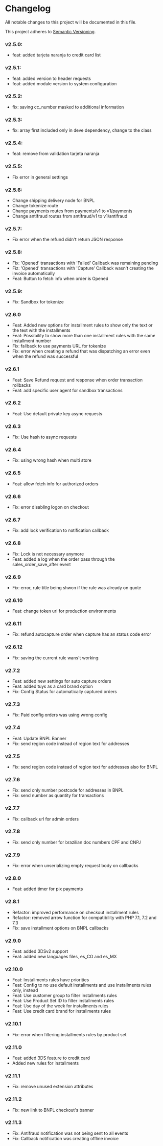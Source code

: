 # Changelog

All notable changes to this project will be documented in this file.

This project adheres to [Semantic Versioning](https://semver.org/spec/v2.0.0.html).



### v2.5.0:
- feat: added tarjeta naranja to credit card list

### v2.5.1:
- feat: added version to header requests
- feat: added module version to system configuration

### v2.5.2:
- fix: saving cc_number masked to additional information

### v2.5.3:
- fix: array first included only in deve dependency, change to the class

### v2.5.4:
- feat: remove from validation tarjeta naranja

### v2.5.5:
- Fix error in general settings

### v2.5.6:
- Change shipping delivery node for BNPL
- Change tokenize route
- Change payments routes from payments/v1 to v1/payments
- Change antifraud routes from antifraud/v1 to v1/antifraud

### v2.5.7:
- Fix error when the refund didn't return JSON response

### v2.5.8:
- Fix: 'Opened' transactions with 'Failed' Callback was remaining pending
- Fiz: 'Opened' transactions with 'Capture' Callback wasn't creating the invoice automatically
- Feat: Button to fetch info when order is Opened

### v2.5.9:
- Fix: Sandbox for tokenize

### v2.6.0
- Feat: Added new options for installment rules to show only the text or the text with the installments
- Feat: Possibility to show more than one installment rules with the same installment number
- Fix: fallback to use payments URL for tokenize
- Fix: error when creating a refund that was dispatching an error even when the refund was successful

### v2.6.1
- Feat: Save Refund request and response when order transaction rollbacks
- Feat: add specific user agent for sandbox transactions

### v2.6.2
- Feat: Use default private key async requests

### v2.6.3
- Fix: Use hash to async requests

### v2.6.4
- Fix: using wrong hash when multi store

### v2.6.5
- Feat: allow fetch info for authorized orders

### v2.6.6
- Fix: error disabling logon on checkout

### v2.6.7
- Fix: add lock verification to notification callback

### v2.6.8
- Fix: Lock is not necessary anymore
- Feat: added a log when the order pass through the sales_order_save_after event

### v2.6.9
- Fix: error, rule title being shwon if the rule was already on quote

### v2.6.10
- Feat: change token url for production environments

### v2.6.11
- Fix: refund autocapture order when capture has an status code error

### v2.6.12
- Fix: saving the current rule wans't working

### v2.7.2
- Feat: added new settings for auto capture orders
- Feat: added tuys as a card brand option
- Fix: Config Status for automatically captured orders

### v2.7.3
- Fix: Paid config orders was using wrong config

### v2.7.4
- Feat: Update BNPL Banner
- Fix: send region code instead of region text for addresses

### v2.7.5
- Fix: send region code instead of region text for addresses also for BNPL

### v2.7.6
- Fix: send only number postcode for addresses in BNPL
- Fix: send number as quantity for transactions

### v2.7.7
- Fix: callback url for admin orders 

### v2.7.8
- Fix: send only number for brazilian doc numbers CPF and CNPJ

### v2.7.9
- Fix: error when unserializing empty request body on callbacks

### v2.8.0
- Feat: added timer for pix payments

### v2.8.1
- Refactor: improved performance on checkout installment rules
- Refactor: removed arrow function for compatibility with PHP 7.1, 7.2 and 7.3
- Fix: save installment options on BNPL callbacks

### v2.9.0
- Feat: added 3DSv2 support
- Feat: added new languages files, es_CO and es_MX

### v2.10.0
- Feat: Installments rules have priorities
- Feat: Config to no use default installments and use installments rules only, instead
- Feat: Use customer group to filter installments rules
- Feat: Use Product Set ID to filter installments rules
- Feat: Use day of the week for installments rules
- Feat: Use credit card brand for installments rules

### v2.10.1
- Fix: error when filtering installments rules by product set

### v2.11.0
- Feat: added 3DS feature to credit card
- Added new rules for installments

### v2.11.1
- Fix: remove unused extension attributes

### v2.11.2
- Fix: new link to BNPL checkout's banner

### v2.11.3
- Fix: Antifraud notification was not being sent to all events
- Fix: Callback notification was creating offline invoice
